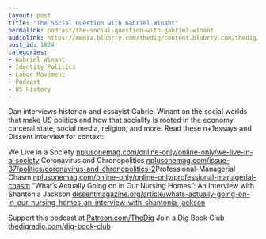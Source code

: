 ```yaml
---
layout: post
title: "The Social Question with Gabriel Winant"
permalink: podcast/the-social-question-with-gabriel-winant
audiolink: https://media.blubrry.com/thedig/content.blubrry.com/thedig/The_Dig-EP_287-Winant.mp3
post_id: 1824
categories: 
- Gabriel Winant
- Identity Politics
- Labor Movement
- Podcast
- US History
---
```


Dan interviews historian and essayist Gabriel Winant on the social worlds that make US politics and how that sociality is rooted in the economy, carceral state, social media, religion, and more. Read these 
n+1essays and 
Dissent interview for context:

We Live in a Society 
[nplusonemag.com/online-only/online-only/we-live-in-a-society](http://nplusonemag.com/online-only/online-only/we-live-in-a-society)
Coronavirus and Chronopolitics 
[nplusonemag.com/issue-37/politics/coronavirus-and-chronopolitics-2](http://nplusonemag.com/issue-37/politics/coronavirus-and-chronopolitics-2)Professional-Managerial Chasm 
[nplusonemag.com/online-only/online-only/professional-managerial-chasm](http://nplusonemag.com/online-only/online-only/professional-managerial-chasm)
“What’s Actually Going on in Our Nursing Homes”: An Interview with Shantonia Jackson 
[dissentmagazine.org/article/whats-actually-going-on-in-our-nursing-homes-an-interview-with-shantonia-jackson](http://dissentmagazine.org/article/whats-actually-going-on-in-our-nursing-homes-an-interview-with-shantonia-jackson)

Support this podcast at 
[Patreon.com/TheDig](http://Patreon.com/TheDig)
Join a Dig Book Club 
[thedigradio.com/dig-book-club](http://thedigradio.com/dig-book-club)